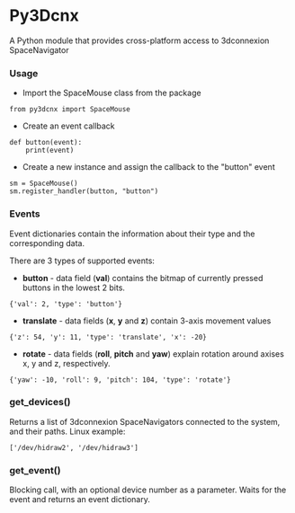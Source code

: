 # Py3Dcnx
A Python module that provides cross-platform access to 3dconnexion
SpaceNavigator

### Usage
* Import the SpaceMouse class from the package
```
from py3dcnx import SpaceMouse
```
* Create an event callback
```
def button(event):
    print(event)
```
* Create a new instance and assign the callback to the "button" event
```
sm = SpaceMouse()
sm.register_handler(button, "button")
```

### Events
Event dictionaries contain the information about their type and the corresponding data.

There are 3 types of supported events:
* **button** - data field (**val**) contains the bitmap of currently
pressed buttons in the lowest 2 bits.
```
{'val': 2, 'type': 'button'}
```
* **translate** - data fields (**x**, **y** and **z**) contain 3-axis movement
values
```
{'z': 54, 'y': 11, 'type': 'translate', 'x': -20}
```
* **rotate** - data fields (**roll**, **pitch** and **yaw**) explain rotation
around axises x, y and z, respectively.
```
{'yaw': -10, 'roll': 9, 'pitch': 104, 'type': 'rotate'}
```

### get_devices()
Returns a list of 3dconnexion SpaceNavigators connected to the system,
and their paths. Linux example:
```
['/dev/hidraw2', '/dev/hidraw3']
```

### get_event()
Blocking call, with an optional device number as a parameter. Waits for the
event and returns an event dictionary.
